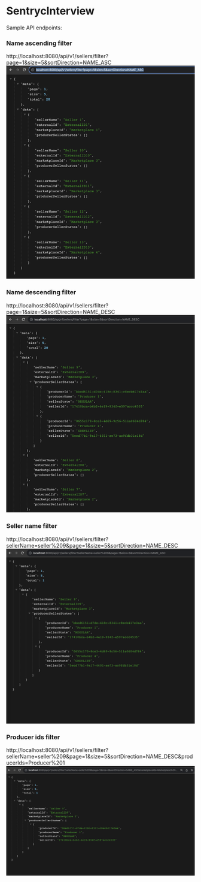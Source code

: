 # SentrycInterview

Sample API endpoints:

### Name ascending filter
http://localhost:8080/api/v1/sellers/filter?page=1&size=5&sortDirection=NAME_ASC
<img src = "name_asc_filter.png">

### Name descending filter
http://localhost:8080/api/v1/sellers/filter?page=1&size=5&sortDirection=NAME_DESC
<img src = "name_desc_filter.png">

### Seller name filter
http://localhost:8080/api/v1/sellers/filter?sellerName=seller%209&page=1&size=5&sortDirection=NAME_DESC
<img src = "seller_name_filter.png">

### Producer ids filter
http://localhost:8080/api/v1/sellers/filter?sellerName=seller%209&page=1&size=5&sortDirection=NAME_DESC&producerIds=Producer%201
<img src = "producer_ids_filter.png">